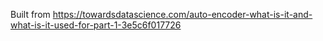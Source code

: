 Built from https://towardsdatascience.com/auto-encoder-what-is-it-and-what-is-it-used-for-part-1-3e5c6f017726
